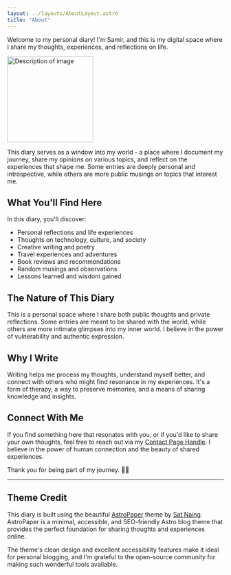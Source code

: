 ```yaml
---
layout: ../layouts/AboutLayout.astro
title: "About"
---
```


Welcome to my personal diary! I'm Samir, and this is my digital space where I share my thoughts, experiences, and reflections on life.

<img src="/assets/diary.png" alt="Description of image" width="200" height="200">

This diary serves as a window into my world - a place where I document my journey, share my opinions on various topics, and reflect on the experiences that shape me. Some entries are deeply personal and introspective, while others are more public musings on topics that interest me.

## What You'll Find Here

In this diary, you'll discover:

- Personal reflections and life experiences
- Thoughts on technology, culture, and society
- Creative writing and poetry
- Travel experiences and adventures
- Book reviews and recommendations
- Random musings and observations
- Lessons learned and wisdom gained

## The Nature of This Diary

This is a personal space where I share both public thoughts and private reflections. Some entries are meant to be shared with the world, while others are more intimate glimpses into my inner world. I believe in the power of vulnerability and authentic expression.

## Why I Write

Writing helps me process my thoughts, understand myself better, and connect with others who might find resonance in my experiences. It's a form of therapy, a way to preserve memories, and a means of sharing knowledge and insights.

## Connect With Me

If you find something here that resonates with you, or if you'd like to share your own thoughts, feel free to reach out via my [Contact Page Handle](https://samirxyz.info/). I believe in the power of human connection and the beauty of shared experiences.

Thank you for being part of my journey. 🙏🏼

---

## Theme Credit

This diary is built using the beautiful [AstroPaper](https://github.com/satnaing/astro-paper) theme by [Sat Naing](https://github.com/satnaing). AstroPaper is a minimal, accessible, and SEO-friendly Astro blog theme that provides the perfect foundation for sharing thoughts and experiences online.

The theme's clean design and excellent accessibility features make it ideal for personal blogging, and I'm grateful to the open-source community for making such wonderful tools available.
